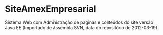 # SiteAmexEmpresarial
Sistema Web com Administração de paginas e conteúdos do site versão Java EE (Importado de Assembla SVN, data do repositório de 2012-03-19).
